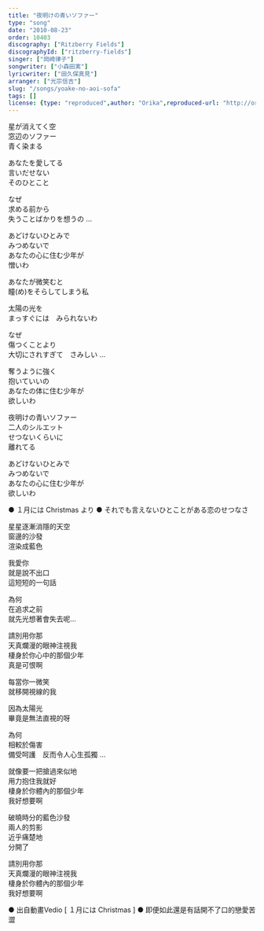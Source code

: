 ```yaml
---
title: "夜明けの青いソファー"
type: "song"
date: "2010-08-23"
order: 10403
discography: ["Ritzberry Fields"]
discographyId: ["ritzberry-fields"]
singer: ["岡崎律子"]
songwriter: ["小森田実"]
lyricwriter: ["田久保真見"]
arranger: ["光宗信吉"]
slug: "/songs/yoake-no-aoi-sofa"
tags: []
license: {type: "reproduced",author: "Orika",reproduced-url: "http://orikamushi.myweb.hinet.net/",reproduced-website: "織歌蟲網站"}
---
```


星が消えてく空   
窓辺のソファー   
青く染まる   
  
あなたを愛してる   
言いだせない   
そのひとこと   
  
なぜ   
求める前から   
失うことばかりを想うの …   
  
あどけないひとみで   
みつめないで   
あなたの心に住む少年が   
憎いわ   
  
あなたが微笑むと   
瞳(め)をそらしてしまう私   
  
太陽の光を   
まっすぐには　みられないわ   
  
なぜ   
傷つくことより   
大切にされすぎて　さみしい …   
  
奪うように強く   
抱いていいの   
あなたの体に住む少年が   
欲しいわ   
  
夜明けの青いソファー   
二人のシルエット   
せつないくらいに   
離れてる   
  
あどけないひとみで   
みつめないで   
あなたの心に住む少年が   
欲しいわ  
  
● １月には Christmas より ● それでも言えないひとことがある恋のせつなさ  
  
  <!-- 翻译 -->

星星逐漸消隱的天空   
窗邊的沙發   
渲染成藍色   
  
我愛你   
就是說不出口   
這短短的一句話   
  
為何   
在追求之前   
就先光想著會失去呢…   
  
請別用你那   
天真爛漫的眼神注視我   
棲身於你心中的那個少年   
真是可恨啊   
  
每當你一微笑   
就移開視線的我   
  
因為太陽光   
畢竟是無法直視的呀   
  
為何   
相較於傷害   
備受呵護　反而令人心生孤獨 …   
  
就像要一把搶過來似地   
用力抱住我就好   
棲身於你體內的那個少年   
我好想要啊   
  
破曉時分的藍色沙發   
兩人的剪影   
近乎痛楚地   
分開了   
  
請別用你那   
天真爛漫的眼神注視我   
棲身於你體內的那個少年   
我好想要啊  
  
● 出自動畫Vedio \[ １月には Christmas \] ● 即便如此還是有話開不了口的戀愛苦澀
